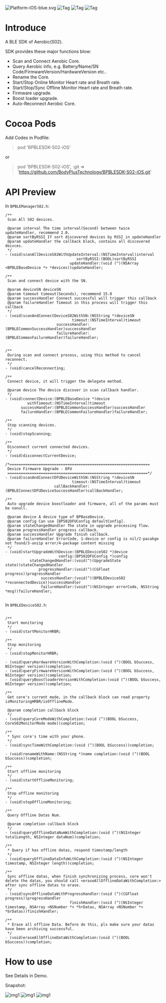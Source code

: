 ![Platform-iOS-blue.svg](https://img.shields.io/badge/Platform-iOS-blue.svg) ![Tag](https://img.shields.io/badge/Support-9.0-green.svg) ![Tag](https://img.shields.io/badge/Build-Swift4.2-orange.svg) ![Tag](https://img.shields.io/badge/CocoaPods-Support-brightgreen.svg)

# Introduce

A BLE SDK of Aerobic(S02).

SDK provides these major functions blow:

* Scan and Connect Aerobic Core.
* Query Aerobic info, e.g. Battery/Name/SN Code/FirmwareVersion/HardwareVersion etc..
* Rename the Core.
* Start/Stop Online Monitor Heart rate and Breath rate.
* Start/Stop/Sync Offline Monitor Heart rate and Breath rate.
* Firmware upgrade.
* Boost loader upgrade.
* Auto-Reconnect Aerobic Core.

# Cocoa Pods 

Add Codes in Podfile:

> pod 'BPBLESDK-S02-iOS'

or 

> pod 'BPBLESDK-S02-iOS', :git => 'https://github.com/BodyPlusTechnology/BPBLESDK-S02-iOS.git'



# API Preview

In `BPBLEManagerS02.h`:

```objc
/**
 Scan All S02 devices.

 @param interval The time interval(Second) between twice updateHandler, recommend 2.0.
 @param sortByRSSI If sort discovered devices by RSSI in updateHandler
 @param updateHandler the callback block, contains all discovered deivces.
 */
- (void)scanAllDeviceS02WithUpdateInterval:(NSTimeInterval)interval
                                sortByRSSI:(BOOL)sortByRSSI
                             updateHandler:(void (^)(NSArray <BPBLEBaseDevice *> *devices))updateHandler;

/**
 Scan and connect device with the SN.

 @param deviceSN deviceSN
 @param timeout timeout(Seconds), recommend 15.0
 @param successHandler Connect successful will trigger this callback
 @param failureHandler Timeout in this process will trigger this callback
 */
- (void)scanAndConnectDeviceS02WithSN:(NSString *)deviceSN
                              timeout:(NSTimeInterval)timeout
                       successHandler:(BPBLECommonSuccessHandler)successHandler
                       failureHandler:(BPBLECommonFailureHandler)failureHandler;


/**
 During scan and connect process, using this method to cancel reconnect.
 */
- (void)cancelReconnecting;

/**
 Connect device, it will trigger the delegate method.

 @param device The device discover in scan callback handler.
 */
- (void)connectDevice:(BPBLEBaseDevice *)device
          withTimeout:(NSTimeInterval)timeout
       successHandler:(BPBLECommonSuccessHandler)successHandler
       failureHandler:(BPBLECommonFailureHandler)failureHandler;

/**
 Stop scanning devices.
 */
- (void)stopScanning;

/**
 Disconnect current connected devices.
 */
- (void)disconnectCurrentDevice;

/*===============================================================
 Device Firmware Upgrade - DFU
 ===============================================================*/
- (void)scanAndConnectDFUDeviceWithSN:(NSString *)deviceSN
                              timeout:(NSTimeInterval)timeout
                      callBackHandler:(BPBLEConnectDFUDeviceSuccessHandler)callBackHandler;

/**
 Auto upgrade device boostloader and firmware, all of the params must be nonull.
 
 @param device A device type of BPBaseDevice.
 @param config Can use [BPS02DFUConfig defaultConfig].
 @param stateChangedHandler The state in upgrade processing flow.
 @param progressHandler progress callback.
 @param successHandler Upgrade finish callback.
 @param failureHandler ErrorCode, 1-device or config is nil/2-pacakge not found/3-unzip error/4-package content missing
 */
- (void)startUpgradeWithDevice:(BPBLEDeviceS02 *)device
                        config:(BPS02DFUConfig *)config
           stateChangedHandler:(void(^)(UpgradeState state))stateChangedHandler
               progressHandler:(void(^)(CGFloat progress))progressHandler
                successHandler:(void(^)(BPBLEDeviceS02 *reconnectedDevice))successHandler
                failureHandler:(void(^)(NSInteger errorCode, NSString *msg))failureHandler;
                
```

In `BPBLEDeviceS02.h`:

```objc

/**
 Start monitoring
 */
- (void)startMonitorHRBR;

/**
 Stop monitoring
 */
- (void)stopMonitorHRBR;

- (void)queryHardwareVersionWithCompletion:(void (^)(BOOL bSuccess, NSInteger version))completion;
- (void)queryFirmwareVersionWithCompletion:(void (^)(BOOL bSuccess, NSInteger version))completion;
- (void)queryBoostloaderVersionWithCompletion:(void (^)(BOOL bSuccess, NSInteger version))completion;

/**
 Get core's current mode, in the callback block can read property isMonitoringHRBR/isOfflineMode.

 @param completion callback block
 */
- (void)queryCoreModeWithCompletion:(void (^)(BOOL bSuccess, CoreS02MonitorMode mode))completion;

/**
 * Sync core's time with your phone.
 */
- (void)syncTimeWithCompletion:(void (^)(BOOL bSuccess))completion;

- (void)renameWithName:(NSString *)name completion:(void (^)(BOOL bSuccess))completion;

/**
 Start offline monitoring
 */
- (void)startOfflineMonitoring;

/**
 Stop offline monitoring
 */
- (void)stopOfflineMonitoring;

/**
 Query Offline Datas Num.
 
 @param completion callback block
 */
- (void)queryOfflineDataNumWithCompletion:(void (^)(NSInteger totalLength, NSInteger dataNum))completion;

/**
 * Query if has offline datas, respond timestamp/length
 */
- (void)queryOfflineDataInfoWithCompletion:(void (^)(NSInteger timestamp, NSInteger length))completion;

/**
 Sync offline datas, when finish synchronizing process, core won't delete the datas, you should call <eraseAllOfflineDataWithCompletion:> after sync offline datas to erase.
 */
- (void)syncOfflineDataWithProgressHandler:(void (^)(CGFloat progress))progressHandler
                             finishHandler:(void (^)(NSInteger timestamp, NSArray <NSNumber *> *hrDatas, NSArray <NSNumber *> *brDatas))finishHandler;

/**
 * Erase all offline Data. Before do this, pls make sure your datas have been archiving successful.
 */
- (void)eraseAllOfflineDataWithCompletion:(void (^)(BOOL bSuccess))completion;
```
# How to use

See Details in Demo.

Snapshot:

![img1](BPBLEDemo/Snapshot/demo-3.jpg)
![img1](BPBLEDemo/Snapshot/demo-2.jpg)
![img1](BPBLEDemo/Snapshot/demo-1.jpg)


 